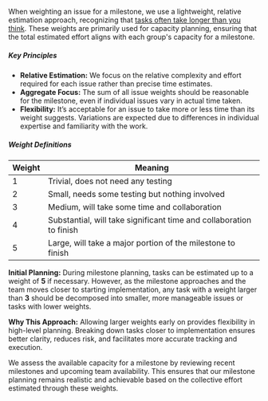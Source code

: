 When weighting an issue for a milestone, we use a lightweight, relative estimation approach, recognizing that [tasks often take longer than you think](https://erikbern.com/2019/04/15/why-software-projects-take-longer-than-you-think-a-statistical-model.html). These weights are primarily
used for capacity planning, ensuring that the total estimated effort aligns with each group's capacity for a milestone.

##### Key Principles

- **Relative Estimation:** We focus on the relative complexity and effort required for each issue rather than precise time estimates.
- **Aggregate Focus:** The sum of all issue weights should be reasonable for the milestone, even if individual issues vary in actual time taken.
- **Flexibility:** It’s acceptable for an issue to take more or less time than its weight suggests. Variations are expected due to differences in individual expertise and familiarity with the work.

##### Weight Definitions

| Weight | Meaning |
| --- | --- |
| 1 | Trivial, does not need any testing |
| 2 | Small, needs some testing but nothing involved |
| 3 | Medium, will take some time and collaboration |
| 4 | Substantial, will take significant time and collaboration to finish |
| 5 | Large, will take a major portion of the milestone to finish |

**Initial Planning:** During milestone planning, tasks can be estimated up to a weight of **5** if necessary. However, as the milestone approaches and the team moves closer to starting implementation, any task with a weight larger than **3** should be decomposed into smaller, more manageable issues or tasks with lower weights.

**Why This Approach:** Allowing larger weights early on provides flexibility in high-level planning. Breaking down tasks closer to implementation ensures better clarity, reduces risk, and facilitates more accurate tracking and execution.

We assess the available capacity for a milestone by reviewing recent milestones and upcoming team availability. This ensures that our milestone planning remains realistic and achievable based on the collective effort estimated through these weights.
